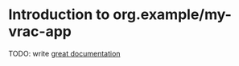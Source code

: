 # Introduction to org.example/my-vrac-app

TODO: write [great documentation](http://jacobian.org/writing/what-to-write/)
